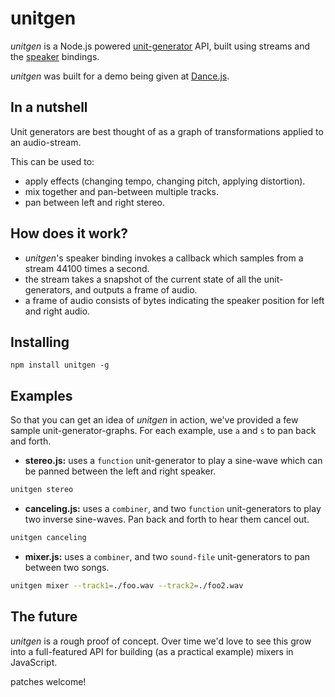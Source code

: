 # unitgen

_unitgen_ is a Node.js powered [unit-generator](http://en.wikipedia.org/wiki/Unit_generator)
API, built using streams and the [speaker](https://github.com/TooTallNate/node-speaker) bindings.

_unitgen_ was built for a demo being given at [Dance.js](http://dancejs.io).

## In a nutshell

Unit generators are best thought of as a graph of transformations applied to an audio-stream.

This can be used to:

* apply effects (changing tempo, changing pitch, applying distortion).
* mix together and pan-between multiple tracks.
* pan between left and right stereo.

## How does it work?

* _unitgen_'s speaker binding invokes a callback which samples from a stream
44100 times a second.
* the stream takes a snapshot of the current state of all the unit-generators, and outputs
a frame of audio.
* a frame of audio consists of bytes indicating the speaker position for left and right audio.

## Installing

```
npm install unitgen -g
```

## Examples

So that you can get an idea of _unitgen_ in action, we've provided a few sample unit-generator-graphs.
For each example, use `a` and `s` to pan back and forth.

* **stereo.js:** uses a `function` unit-generator to play a sine-wave which can be panned between the left and right speaker.

```bash
unitgen stereo
```

* **canceling.js:** uses a `combiner`, and two `function` unit-generators to play two inverse sine-waves. Pan back and forth to hear them cancel out.

```bash
unitgen canceling
```

* **mixer.js:** uses a `combiner`, and two `sound-file` unit-generators to pan between two songs.

```bash
unitgen mixer --track1=./foo.wav --track2=./foo2.wav
```

## The future

_unitgen_ is a rough proof of concept. Over time we'd love to see this grow into a
full-featured API for building (as a practical example) mixers in JavaScript.

patches welcome!
